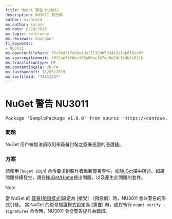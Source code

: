 ```yaml
---
title: NuGet 警告 NU3011
description: NU3011 警告碼
author: mishra14
ms.author: karann
ms.date: 8/16/2018
ms.topic: reference
ms.reviewer: anangaur
f1_keywords:
- NU3011
ms.openlocfilehash: 75e3b43f7a9ba1def5232db5dd4191fab656ae6f
ms.sourcegitcommit: 39f2ae79fbbc308e06acf67ee8e24cfcdb2c831b
ms.translationtype: MT
ms.contentlocale: zh-TW
ms.lasthandoff: 11/05/2019
ms.locfileid: "73611247"
---
```

# <a name="nuget-warning-nu3011"></a>NuGet 警告 NU3011

<pre>Package 'SamplePackage v1.0.0' from source 'https://contoso.com/index.json': The primary signature is invalid.</pre>

### <a name="issue"></a>問題

NuGet 用戶端無法讀取用來簽署封裝之簽署憑證的憑證鏈。


### <a name="solution"></a>方案

請使用 [`nuget sign`] 命令要求封裝作者重新簽署套件，如[NuGet](https://docs.microsoft.com/nuget/create-packages/sign-a-package)檔中所述。如果問題持續發生，請在[NuGet/Home](https://github.com/NuGet/Home/issues)提出問題，以及產生此問題的套件。


> [!Note]
> 當 NuGet 的 [簽章[驗證模式]](https://docs.microsoft.com/nuget/consume-packages/installing-signed-packages#configure-package-signature-requirements)設定為 [接受] （預設值）時，NU3011 會以警告的形式引發。 當 NuGet 的簽章驗證模式設定為 [需要] 時，或在執行 `nuget verify -signatures` 命令時，NU3011 會從警告提升為錯誤。 
